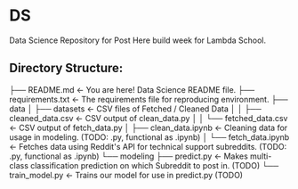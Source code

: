 # DS
Data Science Repository for Post Here build week for Lambda School.

## Directory Structure:
├── README.md  <- You are here! Data Science README file.
├── requirements.txt  <- The requirements file for reproducing environment.
├── data
│    ├── datasets          <- CSV files of Fetched / Cleaned Data
│    │     ├── cleaned_data.csv <- CSV output of clean_data.py
│    │     └── fetched_data.csv <- CSV output of fetch_data.py
│    ├── clean_data.ipynb  <- Cleaning data for usage in modeling.  (TODO: .py, functional as .ipynb)
│    └── fetch_data.ipynb  <- Fetches data using Reddit's API for technical support subreddits.  (TODO: .py, functional as .ipynb)
└──  modeling
      ├── predict.py <- Makes multi-class classification prediction on which Subreddit to post in.  (TODO)
      └── train_model.py <- Trains our model for use in predict.py  (TODO)